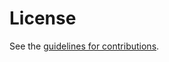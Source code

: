 # License

See the
[guidelines for contributions](https://github.com/jeannotlapin/rfc6189bis/blob/main/CONTRIBUTING.md).
